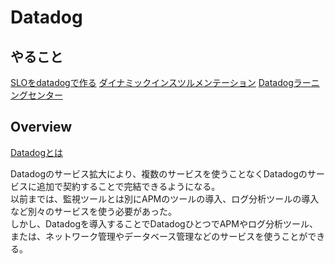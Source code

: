 # Datadog

## やること

[SLOをdatadogで作る](https://docs.datadoghq.com/ja/service_management/service_level_objectives/)
[ダイナミックインスツルメンテーション](https://docs.datadoghq.com/ja/dynamic_instrumentation/)
[Datadogラーニングセンター](https://docs.datadoghq.com/ja/getting_started/learning_center/)

## Overview
[Datadogとは](https://www.site24x7.jp/blog/datadog/)

Datadogのサービス拡大により、複数のサービスを使うことなくDatadogのサービスに追加で契約することで完結できるようになる。  
以前までは、監視ツールとは別にAPMのツールの導入、ログ分析ツールの導入など別々のサービスを使う必要があった。  
しかし、Datadogを導入することでDatadogひとつでAPMやログ分析ツール、または、ネットワーク管理やデータベース管理などのサービスを使うことができる。

